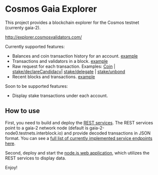 # Cosmos Gaia Explorer

This project provides a blockchain explorer for the Cosmos testnet (currenty gaia-2).

http://explorer.cosmosvalidators.com/

Currently supported features:

* Balances and coin transaction history for an account. [example](http://explorer.cosmosvalidators.com/#/account/7334A4B2668DE1CEF0DD7DBA695C29449EC3A0D0)
* Transactions and validators in a block. [example](http://explorer.cosmosvalidators.com/#/block/178507)
* Raw request for each transaction. Examples: [Coin](http://explorer.cosmosvalidators.com/#/tx/83527AC99E577CEF7408FA8BD2F660F7D95C69BC) | [stake/declareCandidacy](http://explorer.cosmosvalidators.com/#/tx/48763EE9C6842FB3B4A096F0710AFF6A1B77A924)| [stake/delegate](http://explorer.cosmosvalidators.com/#/tx/61B97855BBABE7874D16DF32F57EA9A4EFA1FD6F) | [stake/unbond](http://explorer.cosmosvalidators.com/#/tx/C5452CF712268449FFE519C3731EBEB749A710E7)
* Recent blocks and transactions. [example](http://explorer.cosmosvalidators.com/)

Soon to be supported features:

* Display stake transactions under each account.

## How to use

First, you need to build and deploy the [REST services](https://github.com/CyberMiles/explorer/tree/master/services). The REST services point to a gaia-2 network node (default is gaia-2-node0.testnets.interblock.io) and provide decoded transactions in JSON format. You can see a [full list of currently implemented service endpoints here](https://explorerservices.docs.apiary.io/#reference).

Second, deploy and start the [node.js web application](https://github.com/CyberMiles/explorer/tree/master/ui), which utilizes the REST services to display data.

Enjoy!
